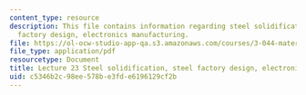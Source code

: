 ```yaml
---
content_type: resource
description: This file contains information regarding steel solidification, steel
  factory design, electronics manufacturing.
file: https://ol-ocw-studio-app-qa.s3.amazonaws.com/courses/3-044-materials-processing-spring-2013/c5346b2c98ee578be3fde6196129cf2b_MIT3_044S13_Lec23.pdf
file_type: application/pdf
resourcetype: Document
title: Lecture 23 Steel solidification, steel factory design, electronics manufacturing
uid: c5346b2c-98ee-578b-e3fd-e6196129cf2b
---
```

